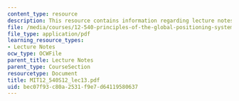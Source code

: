 ```yaml
---
content_type: resource
description: This resource contains information regarding lecture notes.
file: /media/courses/12-540-principles-of-the-global-positioning-system-spring-2012/bec07f93c80a2531f9e7d64119580637_MIT12_540S12_lec13.pdf
file_type: application/pdf
learning_resource_types:
- Lecture Notes
ocw_type: OCWFile
parent_title: Lecture Notes
parent_type: CourseSection
resourcetype: Document
title: MIT12_540S12_lec13.pdf
uid: bec07f93-c80a-2531-f9e7-d64119580637
---
```

